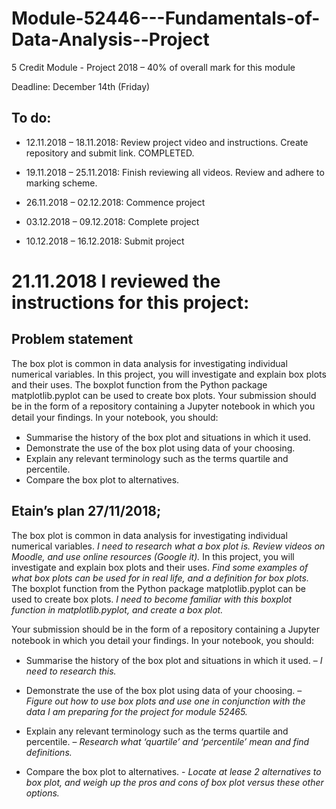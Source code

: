 # Module-52446---Fundamentals-of-Data-Analysis--Project
5 Credit Module - Project 2018 – 40% of overall mark for this module 

Deadline: December 14th (Friday)

## To do:
-	12.11.2018 – 18.11.2018: Review project video and instructions. Create repository and submit link. COMPLETED.

-	19.11.2018 – 25.11.2018: Finish reviewing all videos. Review and adhere to marking scheme.

-	26.11.2018 – 02.12.2018: Commence project

-	03.12.2018 – 09.12.2018: Complete project

-	10.12.2018 – 16.12.2018: Submit project

# 21.11.2018 I reviewed the instructions for this project:
## Problem statement 
The box plot is common in data analysis for investigating individual numerical variables. In this project, you will investigate and explain box plots and their uses. The boxplot function from the Python package matplotlib.pyplot can be used to create box plots. Your submission should be in the form of a repository containing a Jupyter notebook in which you detail your ﬁndings. In your notebook, you should: 
- Summarise the history of the box plot and situations in which it used. 
- Demonstrate the use of the box plot using data of your choosing. 
- Explain any relevant terminology such as the terms quartile and percentile. 
- Compare the box plot to alternatives.

## Etain’s plan 27/11/2018;

The box plot is common in data analysis for investigating individual numerical variables. *I need to research what a box plot is. Review videos on Moodle, and use online resources (Google it).* 
In this project, you will investigate and explain box plots and their uses. *Find some examples of what box plots can be used for in real life, and a definition for box plots.* 
The boxplot function from the Python package matplotlib.pyplot can be used to create box plots. *I need to become familiar with this boxplot function in matplotlib.pyplot, and create a box plot.* 

Your submission should be in the form of a repository containing a Jupyter notebook in which you detail your ﬁndings. In your notebook, you should: 

- Summarise the history of the box plot and situations in which it used.  – *I need to research this.*

- Demonstrate the use of the box plot using data of your choosing. – *Figure out how to use box plots and use one in conjunction with the data I am preparing for the project for module 52465.*

- Explain any relevant terminology such as the terms quartile and percentile. – *Research what ‘quartile’ and ‘percentile’ mean and find definitions.*

- Compare the box plot to alternatives. - *Locate at lease 2 alternatives to box plot, and weigh up the pros and cons of box plot versus these other options.*
